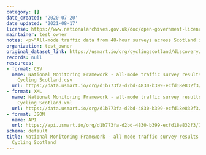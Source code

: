```yaml
---
category: []
date_created: '2020-07-20'
date_updated: '2021-08-17'
license: https://www.nationalarchives.gov.uk/doc/open-government-licence/version/3/
maintainer: test_owner
notes: <p>"All-mode traffic data from 48-hour surveys across Scotland in May 2018"</p>
organization: test_owner
original_dataset_link: https://usmart.io/org/cyclingscotland/discovery/discovery-view-detail/6ecbae85-3827-45ea-968a-d97939bf7f7e
records: null
resources:
- format: CSV
  name: National Monitoring Framework - all-mode traffic survey results May 2018 -
    Cycling Scotland.csv
  url: https://data.usmart.io/org/d1b773fa-d2bd-4830-b399-ecfd18e832f3/resource?resourceGUID=e972b1e3-e2f9-4425-930f-bbe6f402fcec
- format: XML
  name: National Monitoring Framework - all-mode traffic survey results May 2018 -
    Cycling Scotland.xml
  url: https://data.usmart.io/org/d1b773fa-d2bd-4830-b399-ecfd18e832f3/resource?resourceGUID=2fbdb32d-7b03-472a-ac75-d8984e476de8
- format: JSON
  name: API
  url: https://api.usmart.io/org/d1b773fa-d2bd-4830-b399-ecfd18e832f3/1ee7c728-280a-49fd-9809-1b6f2c685984/1/urql
schema: default
title: National Monitoring Framework - all-mode traffic survey results May 2018 -
  Cycling Scotland
---
```

